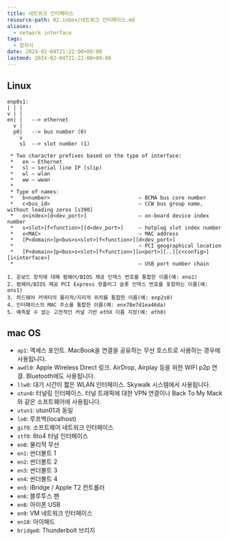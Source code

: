 ```yaml
---
title: 네트워크 인터페이스
resource-path: 02.inbox/네트워크 인터페이스.md
aliases:
  - network interface
tags:
  - 잡지식
date: 2024-02-04T21:22:00+09:00
lastmod: 2024-02-04T21:22:00+09:00
---
```

## Linux
```
enp0s1:
| | |
v | |
en| |   --> ethernet
  v |
  p0|   --> bus number (0)
    v
    s1  --> slot number (1)
```

```
 * Two character prefixes based on the type of interface:
 *   en — Ethernet
 *   sl — serial line IP (slip)
 *   wl — wlan
 *   ww — wwan
 *
 * Type of names:
 *   b<number>                             — BCMA bus core number
 *   c<bus_id>                             — CCW bus group name, without leading zeros [s390]
 *   o<index>[d<dev_port>]                 — on-board device index number
 *   s<slot>[f<function>][d<dev_port>]     — hotplug slot index number
 *   x<MAC>                                — MAC address
 *   [P<domain>]p<bus>s<slot>[f<function>][d<dev_port>]
 *                                         — PCI geographical location
 *   [P<domain>]p<bus>s<slot>[f<function>][u<port>][..][c<config>][i<interface>]
 *                                         — USB port number chain

```

```
1. 온보드 장치에 대해 펌웨어/BIOS 제공 인덱스 번호를 통합한 이름(예: eno1)
2. 펌웨어/BIOS 제공 PCI Express 핫플러그 슬롯 인덱스 번호를 포함하는 이름(예: ens1)
3. 하드웨어 커넥터의 물리적/지리적 위치를 통합한 이름(예: enp2s0)
4. 인터페이스의 MAC 주소를 통합한 이름(예: enx78e7d1ea46da)
5. 예측할 수 없는 고전적인 커널 기반 ethX 이름 지정(예: eth0)
```
## mac OS

- `ap1`: 액세스 포인트. MacBook을 연결을 공유하는 무선 호스트로 사용하는 경우에 사용됩니다.
- `awdl0`: Apple Wireless Direct 링크. AirDrop, Airplay 등을 위한 WIFI p2p 연결. Bluetooth에도 사용됩니다.
- `llw0`: 대기 시간이 짧은 WLAN 인터페이스. Skywalk 시스템에서 사용됩니다.
- `utun0`: 터널링 인터페이스. 터널 트래픽에 대한 VPN 연결이나 Back To My Mack와 같은 소프트웨어에 사용됩니다.
- `utun1`: utun01과 동일
- `lo0`: 루프백(localhost)
- `gif0`: 소프트웨어 네트워크 인터페이스
- `stf0`: 6to4 터널 인터페이스
- `en0`: 물리적 무선
- `en1`: 썬더볼트 1
- `en2`: 썬더볼트 2
- `en3`: 썬더볼트 3
- `en4`: 썬더볼트 4
- `en5`: iBridge / Apple T2 컨트롤러
- `en6`: 블루투스 팬
- `en8`: 아이폰 USB
- `en9`: VM 네트워크 인터페이스
- `en10`: 아이패드
- `bridge0`: Thunderbolt 브리지